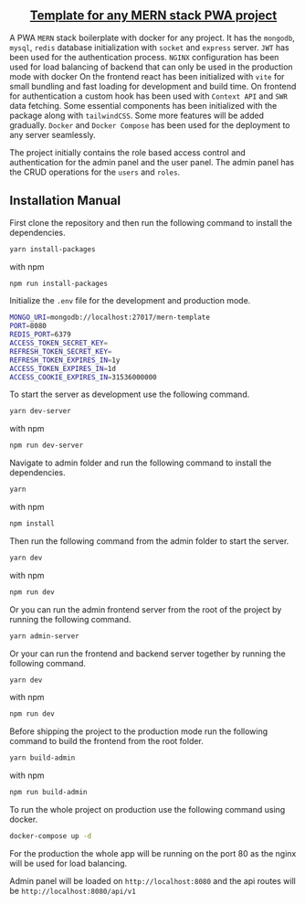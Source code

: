 <!-- PROJECT Title -->
<br />
<h2 align="center"><a href="https://github.com/Sazzad-Anwar/Template">Template for any MERN stack PWA project</a></h2>

A PWA `MERN` stack boilerplate with docker for any project. It has the `mongodb`, `mysql`, `redis` database initialization with `socket` and `express` server. `JWT` has been used for the authentication process. `NGINX` configuration has been used for load balancing of backend that can only be used in the production mode with docker On the frontend react has been initialized with `vite` for small bundling and fast loading for development and build time. On frontend for authentication a custom hook has been used with `Context API` and `SWR` data fetching. Some essential components has been initialized with the package along with `tailwindCSS`. Some more features will be added gradually. `Docker` and `Docker Compose` has been used for the deployment to any server seamlessly.

<!-- PROJECT Description -->

The project initially contains the role based access control and authentication for the admin panel and the user panel. The admin panel has the CRUD operations for the `users` and `roles`.

## Installation Manual

First clone the repository and then run the following command to install the dependencies.

```bash
yarn install-packages
```

with npm

```bash
npm run install-packages
```

Initialize the `.env` file for the development and production mode.

```bash
MONGO_URI=mongodb://localhost:27017/mern-template
PORT=8080
REDIS_PORT=6379
ACCESS_TOKEN_SECRET_KEY=
REFRESH_TOKEN_SECRET_KEY=
REFRESH_TOKEN_EXPIRES_IN=1y
ACCESS_TOKEN_EXPIRES_IN=1d
ACCESS_COOKIE_EXPIRES_IN=31536000000
```

To start the server as development use the following command.

```bash
yarn dev-server
```

with npm

```bash
npm run dev-server
```

Navigate to admin folder and run the following command to install the dependencies.

```bash
yarn
```

with npm

```bash
npm install
```

Then run the following command from the admin folder to start the server.

```bash
yarn dev
```

with npm

```bash
npm run dev
```

Or you can run the admin frontend server from the root of the project by running the following command.

```bash
yarn admin-server
```

Or your can run the frontend and backend server together by running the following command.

```bash
yarn dev
```

with npm

```bash
npm run dev
```

Before shipping the project to the production mode run the following command to build the frontend from the root folder.

```bash
yarn build-admin
```

with npm

```bash
npm run build-admin
```

To run the whole project on production use the following command using docker.

```bash
docker-compose up -d
```

For the production the whole app will be running on the port 80 as the nginx will be used for load balancing.

Admin panel will be loaded on `http://localhost:8080` and the api routes will be `http://localhost:8080/api/v1`
